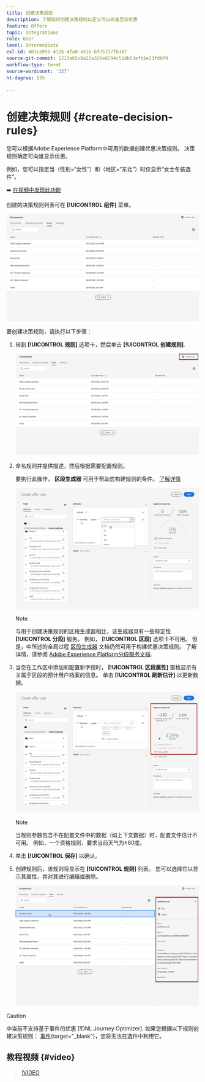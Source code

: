 ```yaml
---
title: 创建决策规则
description: 了解如何创建决策规则以定义可以向谁显示优惠
feature: Offers
topic: Integrations
role: User
level: Intermediate
exl-id: 401ce05b-412b-4fa0-a516-bf75727f6387
source-git-commit: 1213a65c8a22a326e8294c51db53efb6e23fd6f9
workflow-type: tm+mt
source-wordcount: '327'
ht-degree: 13%

---
```


# 创建决策规则 {#create-decision-rules}

您可以根据Adobe Experience Platform中可用的数据创建优惠决策规则。 决策规则确定可向谁显示优惠。

例如，您可以指定当（性别=“女性”）和（地区=“东北”）时仅显示“女士冬装选件”。

➡️ [在视频中发现此功能](#video)

创建的决策规则列表可在 **[!UICONTROL 组件]** 菜单。

![](../assets/decision_rules_list.png)

要创建决策规则，请执行以下步骤：

1. 转到 **[!UICONTROL 规则]** 选项卡，然后单击 **[!UICONTROL 创建规则]**.

   ![](../assets/offers_decision_rule_creation.png)

1. 命名规则并提供描述，然后根据需要配置规则。

   要执行此操作， **区段生成器** 可用于帮助您构建规则的条件。 [了解详情](../../segment/about-segments.md)

   <!--In this example, the rule will target customers that have the "Gold" loyalty level.-->

   ![](../assets/offers_decision_rule_creation_segment.png)

   >[!NOTE]
   >
   >与用于创建决策规则的区段生成器相比，该生成器具有一些特定性 **[!UICONTROL 分段]** 服务。 例如， **[!UICONTROL 区段]** 选项卡不可用。 但是，中所述的全局过程 [区段生成器](../../segment/about-segments.md) 文档仍然可用于构建优惠决策规则。 了解详情，请参阅 [Adobe Experience Platform分段服务文档](https://experienceleague.adobe.com/docs/experience-platform/segmentation/ui/segment-builder.html).

1. 当您在工作区中添加和配置新字段时， **[!UICONTROL 区段属性]** 窗格显示有关属于区段的预计用户档案的信息。 单击 **[!UICONTROL 刷新估计]** 以更新数据。

   ![](../assets/offers_decision_rule_creation_estimate.png)

   >[!NOTE]
   >
   >当规则参数包含不在配置文件中的数据（如上下文数据）时，配置文件估计不可用。 例如，一个资格规则，要求当前天气为≥80度。

1. 单击 **[!UICONTROL 保存]** 以确认。

1. 创建规则后，该规则将显示在 **[!UICONTROL 规则]** 列表。 您可以选择它以显示其属性，并对其进行编辑或删除。

   ![](../assets/rule_created.png)

>[!CAUTION]
>
>中当前不支持基于事件的优惠 [!DNL Journey Optimizer]. 如果您根据以下规则创建决策规则： [事件](https://experienceleague.adobe.com/docs/experience-platform/segmentation/ui/segment-builder.html?lang=en#events){target="_blank"}，您将无法在选件中利用它。

## 教程视频 {#video}

>[!VIDEO](https://video.tv.adobe.com/v/329373?quality=12)

